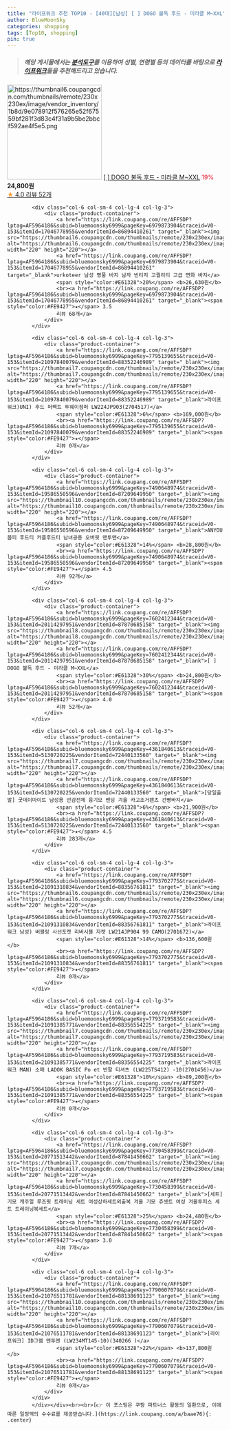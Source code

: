 ```yaml
---
title: "라이프워크 추천 TOP10 - [40대][남성] [ ] DOGO 불독 후드 - 미라클 M~XXL"
author: BlueMoonSky
categories: shopping
tags: [Top10, shopping]
pin: true
---
```


> ##### 해당 게시물에서는 [**분석도구**](https://itemscout.io/)를 이용하여 **성별**, **연령별** 등의 데이터를 바탕으로 [**라이프워크**](https://link.coupang.com/a/baae76)들을 추천해드리고 있습니다.
<div class="container"><div class="row">
            <div class="col-6 col-sm-4 col-lg-4 col-lg-3">
                <div class="product-container">
                    <a href="https://link.coupang.com/re/AFFSDP?lptag=AF5964186&subid=bluemoonsky6999&pageKey=7602412344&traceid=V0-153&itemId=20114297957&vendorItemId=87870685150" target="_blank"><img src="https://thumbnail6.coupangcdn.com/thumbnails/remote/230x230ex/image/vendor_inventory/1b8d/9e078912f576265e52f67559bf281f3d83c4f31a9b5be2bbcf592ae4f5e5.png" alt="https://thumbnail6.coupangcdn.com/thumbnails/remote/230x230ex/image/vendor_inventory/1b8d/9e078912f576265e52f67559bf281f3d83c4f31a9b5be2bbcf592ae4f5e5.png" width="220" height="220"></a>
                    <a href="https://link.coupang.com/re/AFFSDP?lptag=AF5964186&subid=bluemoonsky6999&pageKey=7602412344&traceid=V0-153&itemId=20114297957&vendorItemId=87870685150" target="_blank">[ ] DOGO 불독 후드 - 미라클 M~XXL</a>
                    <span style="color:#E61328">19%</span> <b>24,800원</b>
                    <br><a href="https://link.coupang.com/re/AFFSDP?lptag=AF5964186&subid=bluemoonsky6999&pageKey=7602412344&traceid=V0-153&itemId=20114297957&vendorItemId=87870685150" target="_blank"><span style="color:#FE9427">★</span> 4.0
                    리뷰 52개</a>
                </div>
            </div>
            
            <div class="col-6 col-sm-4 col-lg-4 col-lg-3">
                <div class="product-container">
                    <a href="https://link.coupang.com/re/AFFSDP?lptag=AF5964186&subid=bluemoonsky6999&pageKey=6979873904&traceid=V0-153&itemId=17046778955&vendorItemId=86894410261" target="_blank"><img src="https://thumbnail6.coupangcdn.com/thumbnails/remote/230x230ex/image/vendor_inventory/77fd/6cdd916dcd9d28263d6c060f24376164cb8b918ddad7f21cd124c06c2649.jpg" alt="https://thumbnail6.coupangcdn.com/thumbnails/remote/230x230ex/image/vendor_inventory/77fd/6cdd916dcd9d28263d6c060f24376164cb8b918ddad7f21cd124c06c2649.jpg" width="220" height="220"></a>
                    <a href="https://link.coupang.com/re/AFFSDP?lptag=AF5964186&subid=bluemoonsky6999&pageKey=6979873904&traceid=V0-153&itemId=17046778955&vendorItemId=86894410261" target="_blank">urkoteer 남성 명품 바지 남자 빈티지 고퀄리티 고급 면화 바지</a>
                    <span style="color:#E61328">20%</span> <b>26,630원</b>
                    <br><a href="https://link.coupang.com/re/AFFSDP?lptag=AF5964186&subid=bluemoonsky6999&pageKey=6979873904&traceid=V0-153&itemId=17046778955&vendorItemId=86894410261" target="_blank"><span style="color:#FE9427">★</span> 3.5
                    리뷰 68개</a>
                </div>
            </div>
            
            <div class="col-6 col-sm-4 col-lg-4 col-lg-3">
                <div class="product-container">
                    <a href="https://link.coupang.com/re/AFFSDP?lptag=AF5964186&subid=bluemoonsky6999&pageKey=7795139655&traceid=V0-153&itemId=21097840079&vendorItemId=88352246989" target="_blank"><img src="https://thumbnail7.coupangcdn.com/thumbnails/remote/230x230ex/image/vendor_inventory/1faa/254c358c43c0c963a3e4c6c48f0cccfd38ff23c8c518d6dcd873f2db1f12.jpg" alt="https://thumbnail7.coupangcdn.com/thumbnails/remote/230x230ex/image/vendor_inventory/1faa/254c358c43c0c963a3e4c6c48f0cccfd38ff23c8c518d6dcd873f2db1f12.jpg" width="220" height="220"></a>
                    <a href="https://link.coupang.com/re/AFFSDP?lptag=AF5964186&subid=bluemoonsky6999&pageKey=7795139655&traceid=V0-153&itemId=21097840079&vendorItemId=88352246989" target="_blank">라이프워크)UNI) 후드 퍼펙트 투웨이점퍼 LW224JP903(2704517)</a>
                    <span style="color:#E61328">6%</span> <b>169,000원</b>
                    <br><a href="https://link.coupang.com/re/AFFSDP?lptag=AF5964186&subid=bluemoonsky6999&pageKey=7795139655&traceid=V0-153&itemId=21097840079&vendorItemId=88352246989" target="_blank"><span style="color:#FE9427">★</span> 
                    리뷰 0개</a>
                </div>
            </div>
            
            <div class="col-6 col-sm-4 col-lg-4 col-lg-3">
                <div class="product-container">
                    <a href="https://link.coupang.com/re/AFFSDP?lptag=AF5964186&subid=bluemoonsky6999&pageKey=7490648974&traceid=V0-153&itemId=19586550596&vendorItemId=87209649950" target="_blank"><img src="https://thumbnail10.coupangcdn.com/thumbnails/remote/230x230ex/image/vendor_inventory/da24/11ca4ded0b40e7e0d4298ce96c9a75102d35e16a2bffc64a78c9a9059855.jpg" alt="https://thumbnail10.coupangcdn.com/thumbnails/remote/230x230ex/image/vendor_inventory/da24/11ca4ded0b40e7e0d4298ce96c9a75102d35e16a2bffc64a78c9a9059855.jpg" width="220" height="220"></a>
                    <a href="https://link.coupang.com/re/AFFSDP?lptag=AF5964186&subid=bluemoonsky6999&pageKey=7490648974&traceid=V0-153&itemId=19586550596&vendorItemId=87209649950" target="_blank">ANYOU 붑피 후드티 커플후드티 남녀공용 오버핏 맨투맨</a>
                    <span style="color:#E61328">14%</span> <b>28,800원</b>
                    <br><a href="https://link.coupang.com/re/AFFSDP?lptag=AF5964186&subid=bluemoonsky6999&pageKey=7490648974&traceid=V0-153&itemId=19586550596&vendorItemId=87209649950" target="_blank"><span style="color:#FE9427">★</span> 4.5
                    리뷰 92개</a>
                </div>
            </div>
            
            <div class="col-6 col-sm-4 col-lg-4 col-lg-3">
                <div class="product-container">
                    <a href="https://link.coupang.com/re/AFFSDP?lptag=AF5964186&subid=bluemoonsky6999&pageKey=7602412344&traceid=V0-153&itemId=20114297951&vendorItemId=87870685158" target="_blank"><img src="https://thumbnail8.coupangcdn.com/thumbnails/remote/230x230ex/image/vendor_inventory/90f0/638556d8accfa701489ec57b27a64421da256d1aa4d29fd8d685d3dab6bd.png" alt="https://thumbnail8.coupangcdn.com/thumbnails/remote/230x230ex/image/vendor_inventory/90f0/638556d8accfa701489ec57b27a64421da256d1aa4d29fd8d685d3dab6bd.png" width="220" height="220"></a>
                    <a href="https://link.coupang.com/re/AFFSDP?lptag=AF5964186&subid=bluemoonsky6999&pageKey=7602412344&traceid=V0-153&itemId=20114297951&vendorItemId=87870685158" target="_blank">[ ] DOGO 불독 후드 - 미라클 M~XXL</a>
                    <span style="color:#E61328">30%</span> <b>24,800원</b>
                    <br><a href="https://link.coupang.com/re/AFFSDP?lptag=AF5964186&subid=bluemoonsky6999&pageKey=7602412344&traceid=V0-153&itemId=20114297951&vendorItemId=87870685158" target="_blank"><span style="color:#FE9427">★</span> 4.0
                    리뷰 52개</a>
                </div>
            </div>
            
            <div class="col-6 col-sm-4 col-lg-4 col-lg-3">
                <div class="product-container">
                    <a href="https://link.coupang.com/re/AFFSDP?lptag=AF5964186&subid=bluemoonsky6999&pageKey=4361840613&traceid=V0-153&itemId=5130720225&vendorItemId=72440133560" target="_blank"><img src="https://thumbnail7.coupangcdn.com/thumbnails/remote/230x230ex/image/vendor_inventory/6bdd/4887667cf8443e90e37768cc01f5ba7a3728f3ea67605cc89dadc7b6c8f1.jpg" alt="https://thumbnail7.coupangcdn.com/thumbnails/remote/230x230ex/image/vendor_inventory/6bdd/4887667cf8443e90e37768cc01f5ba7a3728f3ea67605cc89dadc7b6c8f1.jpg" width="220" height="220"></a>
                    <a href="https://link.coupang.com/re/AFFSDP?lptag=AF5964186&subid=bluemoonsky6999&pageKey=4361840613&traceid=V0-153&itemId=5130720225&vendorItemId=72440133560" target="_blank">[당일출발] 굿데이마이트 남성용 안감전체 융기모 밴딩 겨울 카고조거팬츠 건빵바지</a>
                    <span style="color:#E61328">6%</span> <b>21,900원</b>
                    <br><a href="https://link.coupang.com/re/AFFSDP?lptag=AF5964186&subid=bluemoonsky6999&pageKey=4361840613&traceid=V0-153&itemId=5130720225&vendorItemId=72440133560" target="_blank"><span style="color:#FE9427">★</span> 4.5
                    리뷰 283개</a>
                </div>
            </div>
            
            <div class="col-6 col-sm-4 col-lg-4 col-lg-3">
                <div class="product-container">
                    <a href="https://link.coupang.com/re/AFFSDP?lptag=AF5964186&subid=bluemoonsky6999&pageKey=7793702775&traceid=V0-153&itemId=21091310834&vendorItemId=88356761811" target="_blank"><img src="https://thumbnail6.coupangcdn.com/thumbnails/remote/230x230ex/image/vendor_inventory/81e7/c9659b900d2de87781c7c524368830e326992ff6f38949df83f8c6b4c006.jpg" alt="https://thumbnail6.coupangcdn.com/thumbnails/remote/230x230ex/image/vendor_inventory/81e7/c9659b900d2de87781c7c524368830e326992ff6f38949df83f8c6b4c006.jpg" width="220" height="220"></a>
                    <a href="https://link.coupang.com/re/AFFSDP?lptag=AF5964186&subid=bluemoonsky6999&pageKey=7793702775&traceid=V0-153&itemId=21091310834&vendorItemId=88356761811" target="_blank">라이프워크 남성) 버블링 사선포켓 리버시블 자켓 LW214JP904 99 CAMO(2701672)</a>
                    <span style="color:#E61328">14%</span> <b>136,600원</b>
                    <br><a href="https://link.coupang.com/re/AFFSDP?lptag=AF5964186&subid=bluemoonsky6999&pageKey=7793702775&traceid=V0-153&itemId=21091310834&vendorItemId=88356761811" target="_blank"><span style="color:#FE9427">★</span> 
                    리뷰 0개</a>
                </div>
            </div>
            
            <div class="col-6 col-sm-4 col-lg-4 col-lg-3">
                <div class="product-container">
                    <a href="https://link.coupang.com/re/AFFSDP?lptag=AF5964186&subid=bluemoonsky6999&pageKey=7793719583&traceid=V0-153&itemId=21091385771&vendorItemId=88356554225" target="_blank"><img src="https://thumbnail7.coupangcdn.com/thumbnails/remote/230x230ex/image/vendor_inventory/03d9/fca39ffca3e1b7491a83f81ed7ff196bfb3c60fe717098170f2251b6412c.jpg" alt="https://thumbnail7.coupangcdn.com/thumbnails/remote/230x230ex/image/vendor_inventory/03d9/fca39ffca3e1b7491a83f81ed7ff196bfb3c60fe717098170f2251b6412c.jpg" width="220" height="220"></a>
                    <a href="https://link.coupang.com/re/AFFSDP?lptag=AF5964186&subid=bluemoonsky6999&pageKey=7793719583&traceid=V0-153&itemId=21091385771&vendorItemId=88356554225" target="_blank">라이프워크 MAN) 소매 LADOK BASIC Po et 반팔 티셔츠 (LW225TS412) -10(2701456)</a>
                    <span style="color:#E61328">10%</span> <b>89,200원</b>
                    <br><a href="https://link.coupang.com/re/AFFSDP?lptag=AF5964186&subid=bluemoonsky6999&pageKey=7793719583&traceid=V0-153&itemId=21091385771&vendorItemId=88356554225" target="_blank"><span style="color:#FE9427">★</span> 
                    리뷰 0개</a>
                </div>
            </div>
            
            <div class="col-6 col-sm-4 col-lg-4 col-lg-3">
                <div class="product-container">
                    <a href="https://link.coupang.com/re/AFFSDP?lptag=AF5964186&subid=bluemoonsky6999&pageKey=7730458399&traceid=V0-153&itemId=20771513442&vendorItemId=87841450662" target="_blank"><img src="https://thumbnail7.coupangcdn.com/thumbnails/remote/230x230ex/image/vendor_inventory/78cc/546eaa141fe13f817ddd4502928ee34b8a4095b5985a764a474422106d14.jpg" alt="https://thumbnail7.coupangcdn.com/thumbnails/remote/230x230ex/image/vendor_inventory/78cc/546eaa141fe13f817ddd4502928ee34b8a4095b5985a764a474422106d14.jpg" width="220" height="220"></a>
                    <a href="https://link.coupang.com/re/AFFSDP?lptag=AF5964186&subid=bluemoonsky6999&pageKey=7730458399&traceid=V0-153&itemId=20771513442&vendorItemId=87841450662" target="_blank">[세트] 기모 캐주얼 루즈핏 트레이닝 세트 여성상하세트외출복 겨울 기모 츄셋트 여성 겨울투피스 세트 트레이닝복세트</a>
                    <span style="color:#E61328">25%</span> <b>24,480원</b>
                    <br><a href="https://link.coupang.com/re/AFFSDP?lptag=AF5964186&subid=bluemoonsky6999&pageKey=7730458399&traceid=V0-153&itemId=20771513442&vendorItemId=87841450662" target="_blank"><span style="color:#FE9427">★</span> 3.0
                    리뷰 7개</a>
                </div>
            </div>
            
            <div class="col-6 col-sm-4 col-lg-4 col-lg-3">
                <div class="product-container">
                    <a href="https://link.coupang.com/re/AFFSDP?lptag=AF5964186&subid=bluemoonsky6999&pageKey=7790607079&traceid=V0-153&itemId=21076511781&vendorItemId=88138691123" target="_blank"><img src="https://thumbnail10.coupangcdn.com/thumbnails/remote/230x230ex/image/vendor_inventory/4e8b/04bfdf2defcfe4166c04f71a7c8b1784587b251187aa3ebc5d9e6b2d0f5e.jpg" alt="https://thumbnail10.coupangcdn.com/thumbnails/remote/230x230ex/image/vendor_inventory/4e8b/04bfdf2defcfe4166c04f71a7c8b1784587b251187aa3ebc5d9e6b2d0f5e.jpg" width="220" height="220"></a>
                    <a href="https://link.coupang.com/re/AFFSDP?lptag=AF5964186&subid=bluemoonsky6999&pageKey=7790607079&traceid=V0-153&itemId=21076511781&vendorItemId=88138691123" target="_blank">[라이프워크] ID그램 맨투맨 (LW234MT145-10)(340266 )</a>
                    <span style="color:#E61328">22%</span> <b>137,800원</b>
                    <br><a href="https://link.coupang.com/re/AFFSDP?lptag=AF5964186&subid=bluemoonsky6999&pageKey=7790607079&traceid=V0-153&itemId=21076511781&vendorItemId=88138691123" target="_blank"><span style="color:#FE9427">★</span> 
                    리뷰 0개</a>
                </div>
            </div>
            </div></div><br><br>[👉 이 포스팅은 쿠팡 파트너스 활동의 일환으로, 이에 따른 일정액의 수수료를 제공받습니다.](https://link.coupang.com/a/baae76){: .center}